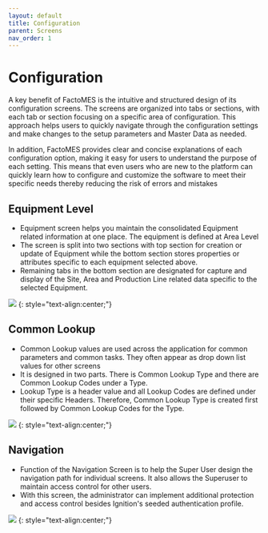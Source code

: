 ```yaml
---
layout: default
title: Configuration
parent: Screens
nav_order: 1
---
```

# Configuration

<!-- In Configuration screen you have the following tabs. -->
A key benefit of FactoMES is the intuitive and structured design of its configuration screens. The screens are organized into tabs or sections, with each tab or section focusing on a specific area of configuration. This approach helps users to quickly navigate through the configuration settings and make changes to the setup parameters and Master Data as needed.

In addition, FactoMES provides clear and concise explanations of each configuration option, making it easy for users to understand the purpose of each setting. This means that even users who are new to the platform can quickly learn how to configure and customize the software to meet their specific needs thereby reducing the risk of errors and mistakes

## Equipment Level
<!-- * Equipment Level screen will help you to maintain Enterprise level master data.
* Properties for this data can be created using below section.
* Site, Area and Production Lines related data can be entered using available tabs. -->
* Equipment screen helps you maintain the consolidated Equipment related information at one place. The equipment is defined at Area Level
* The screen is split into two sections with top section for creation or update of Equipment while the bottom section stores properties or attributes specific to each equipment selected above.
* Remaining tabs in the bottom section are designated for capture and display of the Site, Area and Production Line related data specific to the selected Equipment.

![](../../../assets/images/screens/equipmentlevel.png)
{: style="text-align:center;"}

## Common Lookup
<!-- * Common Lookup screen will help you to create setup parameters which is going to be common across the project.
* There are two types of parameters can be created. First is "Common Lookup Type" and Second is "Common Lookup Code".
* Common Lookup Code is dependent on Common Lookup Type, so, Common Lookup Type needs to be created first. -->
* Common Lookup values are used across the application for common parameters and common tasks. They often appear as drop down list values for other screens 
* It is designed in two parts. There is Common Lookup Type and there are Common Lookup Codes under a Type. 
* Lookup Type is a header value and all Lookup Codes are defined under their specific Headers. Therefore, Common Lookup Type is created first followed by Common Lookup Codes for the Type. 

![](../../../assets/images/screens/commonlookup.png) 
{: style="text-align:center;"}

## Navigation
<!-- * Navigation screen will help you to setup menu for client of the project. You can also set user access level for roles of the users.
* It helps in setting up additional protection besides Ignition's authentication profile. -->
* Function of the Navigation Screen is to help the Super User design the navigation path for individual screens. It also allows the Superuser to maintain access control for other users. 
* With this screen, the administrator can implement additional protection and access control besides Ignition's seeded authentication profile.

![](../../../assets/images/screens/navigation.png) 
{: style="text-align:center;"}


